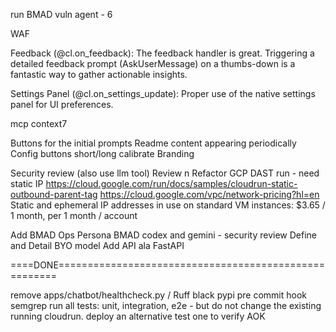 run BMAD vuln agent - 6


WAF

Feedback (@cl.on_feedback): The feedback handler is great. Triggering a detailed feedback prompt (AskUserMessage) on a thumbs-down is a fantastic way to gather actionable insights.

Settings Panel (@cl.on_settings_update): Proper use of the native settings panel for UI preferences.



mcp context7




Buttons for the initial prompts
Readme content appearing periodically
Config buttons short/long calibrate
Branding 

Security review (also use llm tool)
Review n Refactor
GCP DAST run - need static IP 
    https://cloud.google.com/run/docs/samples/cloudrun-static-outbound-parent-tag
    https://cloud.google.com/vpc/network-pricing?hl=en Static and ephemeral IP addresses in use on standard VM instances: $3.65 / 1 month, per 1 month / account

Add BMAD Ops Persona
BMAD codex and gemini - security review
Define and Detail BYO model 
Add API ala FastAPI



====DONE======================================================

remove apps/chatbot/healthcheck.py
/ Ruff black pypi pre commit hook
semgrep
run all tests: unit, integration, e2e - but do not change the existing running cloudrun. deploy an alternative test one to verify AOK
